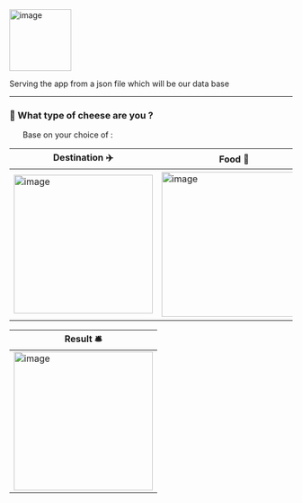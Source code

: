 <img width="110" alt="image" src="https://user-images.githubusercontent.com/58277625/207376950-3df53f12-51fb-4a81-9691-00dfc91e7c2e.png">


<p>Serving the app from a json file which will be our data base</p>
<hr>
<div>
   <h3>🧀 What type of cheese are you ?</h3>
   <ul>
      <p>Base on your choice of :</p>
     
</div>


Destination ✈️| Food 🍔 | Home 🏠| 
------------ | ------------- | -------------
<img width="247" alt="image" src="https://user-images.githubusercontent.com/58277625/207376182-2b340a31-0b8b-4402-8d4c-c96e62122594.png">| <img width="258" alt="image" src="https://user-images.githubusercontent.com/58277625/207376391-5e8edc19-a7e8-4323-9aaf-d7b086416275.png"> | <img width="263" alt="image" src="https://user-images.githubusercontent.com/58277625/207376572-d828f710-b5af-48db-bb1a-f242ed89e634.png">



Result 🛎️  |
------------ | 
<img width="247" alt="image" src="https://user-images.githubusercontent.com/58277625/207376762-4e7b7481-4c6b-49f6-93f1-4e4a1a64511a.png"> | Content in the second column
